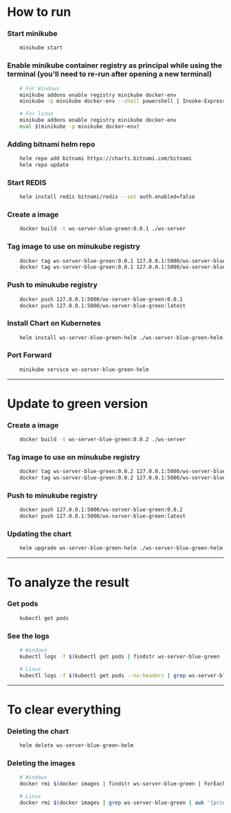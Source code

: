 # How to run

### Start minikube
```bash
    minikube start
```

### Enable minikube container registry as principal while using the terminal (you'll need to re-run after opening a new terminal)
```bash
    # For Windows
    minikube addons enable registry minikube docker-env
    minikube -p minikube docker-env --shell powershell | Invoke-Expression

    # For linux
    minikube addons enable registry minikube docker-env
    eval $(minikube -p minikube docker-env)
```

### Adding bitnami helm repo
```bash
    helm repo add bitnami https://charts.bitnami.com/bitnami
    helm repo update
```

### Start REDIS
```bash
    helm install redis bitnami/redis --set auth.enabled=false
```

### Create a image
```bash
    docker build -t ws-server-blue-green:0.0.1 ./ws-server
```

### Tag image to use on minukube registry
```bash
    docker tag ws-server-blue-green:0.0.1 127.0.0.1:5000/ws-server-blue-green:0.0.1
    docker tag ws-server-blue-green:0.0.1 127.0.0.1:5000/ws-server-blue-green:latest
```

### Push to minukube registry
```bash
    docker push 127.0.0.1:5000/ws-server-blue-green:0.0.1
    docker push 127.0.0.1:5000/ws-server-blue-green:latest
```

### Install Chart on Kubernetes
```bash
    helm install ws-server-blue-green-helm ./ws-server-blue-green-helm
```

### Port Forward
```bash
    minikube service ws-server-blue-green-helm
```

---

# Update to green version

### Create a image
```bash
    docker build -t ws-server-blue-green:0.0.2 ./ws-server
```

### Tag image to use on minukube registry
```bash
    docker tag ws-server-blue-green:0.0.2 127.0.0.1:5000/ws-server-blue-green:0.0.2
    docker tag ws-server-blue-green:0.0.2 127.0.0.1:5000/ws-server-blue-green:latest
```

### Push to minukube registry
```bash
    docker push 127.0.0.1:5000/ws-server-blue-green:0.0.2
    docker push 127.0.0.1:5000/ws-server-blue-green:latest
```

### Updating the chart
```bash
    helm upgrade ws-server-blue-green-helm ./ws-server-blue-green-helm
```

---

# To analyze the result

### Get pods
```bash
    kubectl get pods
```

### See the logs
```bash
    # Windows
    kubectl logs -f $(kubectl get pods | findstr ws-server-blue-green | ForEach-Object { ($_ -split '\s+')[0] })

    # Linux
    kubectl logs -f $(kubectl get pods --no-headers | grep ws-server-blue-green | awk '{print $1}')
```

---

# To clear everything

### Deleting the chart
```bash
    helm delete ws-server-blue-green-helm
```

### Deleting the images 

```bash
    # Windows
    docker rmi $(docker images | findstr ws-server-blue-green | ForEach-Object { ($_ -split '\s+')[2] }) --force

    # Linux
    docker rmi $(docker images | grep ws-server-blue-green | awk '{print $3}') --force

```